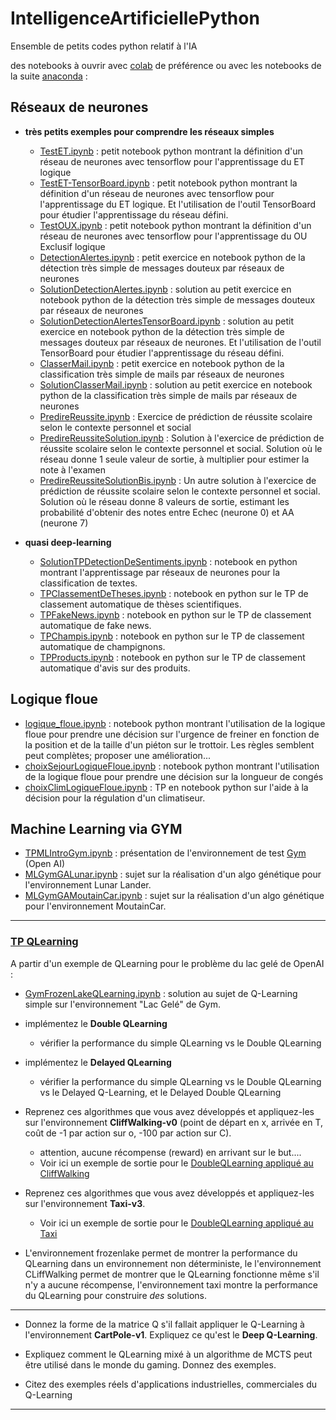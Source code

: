 # IntelligenceArtificiellePython
Ensemble de petits codes python relatif à l'IA

des notebooks à ouvrir avec [colab](https://colab.research.google.com) de préférence ou avec les notebooks de la suite [anaconda](https://www.anaconda.com/distribution/) : 

## Réseaux de neurones
- **très petits exemples pour comprendre les réseaux simples**
  - [TestET.ipynb](https://github.com/EmmanuelADAM/IntelligenceArtificiellePython/blob/master/TestET.ipynb)	: petit notebook python montrant la définition d'un réseau de neurones avec tensorflow pour l'apprentissage du ET logique
  - [TestET-TensorBoard.ipynb](https://github.com/EmmanuelADAM/IntelligenceArtificiellePython/blob/master/TestET-TensorBoard.ipynb)	: petit notebook python montrant la définition d'un réseau de neurones avec tensorflow pour l'apprentissage du ET logique. Et l'utilisation de l'outil TensorBoard pour étudier l'apprentissage du réseau défini.
  - [TestOUX.ipynb](https://github.com/EmmanuelADAM/IntelligenceArtificiellePython/blob/master/TestOUX.ipynb)	: petit notebook python montrant la définition d'un réseau de neurones avec tensorflow pour l'apprentissage du OU Exclusif logique
  - [DetectionAlertes.ipynb](https://github.com/EmmanuelADAM/IntelligenceArtificiellePython/blob/master/DetectionAlertes.ipynb)   :  petit exercice en notebook python de la détection très simple de messages douteux par réseaux de neurones
  - [SolutionDetectionAlertes.ipynb](https://github.com/EmmanuelADAM/IntelligenceArtificiellePython/blob/master/SolutionDetectionAlertes.ipynb)   : solution au petit exercice en notebook python de la détection très simple de messages douteux par réseaux de neurones
  - [SolutionDetectionAlertesTensorBoard.ipynb](https://github.com/EmmanuelADAM/IntelligenceArtificiellePython/blob/master/SolutionDetectionAlertesTensorBoard.ipynb)   : solution au petit exercice en notebook python de la détection très simple de messages douteux par réseaux de neurones. Et l'utilisation de l'outil TensorBoard pour étudier l'apprentissage du réseau défini.
  - [ClasserMail.ipynb](https://github.com/EmmanuelADAM/IntelligenceArtificiellePython/blob/master/ClasserMail.ipynb)   :  petit exercice en notebook python de la classification très simple de mails par réseaux de neurones
  - [SolutionClasserMail.ipynb](https://github.com/EmmanuelADAM/IntelligenceArtificiellePython/blob/master/SolutionClasserMail.ipynb)   : solution au petit exercice en notebook python de la classification très simple de mails par réseaux de neurones
  - [PredireReussite.ipynb](https://github.com/EmmanuelADAM/IntelligenceArtificiellePython/blob/master/PredireReussite.ipynb)   : Exercice de prédiction de réussite scolaire selon le contexte personnel et social
  - [PredireReussiteSolution.ipynb](https://github.com/EmmanuelADAM/IntelligenceArtificiellePython/blob/master/PredireReussiteSolution.ipynb)   : Solution à l'exercice de prédiction de réussite scolaire selon le contexte personnel et social. Solution où le réseau donne 1 seule valeur de sortie, à multiplier pour estimer la note à l'examen
  - [PredireReussiteSolutionBis.ipynb](https://github.com/EmmanuelADAM/IntelligenceArtificiellePython/blob/master/PredireReussiteSolutionBis.ipynb)   : Un autre solution à l'exercice de prédiction de réussite scolaire selon le contexte personnel et social. Solution où le réseau donne 8 valeurs de sortie, estimant les probabilité d'obtenir des notes entre Echec (neurone 0) et AA (neurone 7)
  
  
- **quasi deep-learning**
  - [SolutionTPDetectionDeSentiments.ipynb](https://github.com/EmmanuelADAM/IntelligenceArtificiellePython/blob/master/SolutionTPDetectionDeSentiments.ipynb)	: notebook en python montrant l'apprentissage par réseaux de neurones pour la classification de textes.
  - [TPClassementDeTheses.ipynb](https://github.com/EmmanuelADAM/IntelligenceArtificiellePython/blob/master/TPClassementDeTheses.ipynb)	: notebook en python sur le TP de classement automatique de thèses scientifiques.
  - [TPFakeNews.ipynb](https://github.com/EmmanuelADAM/IntelligenceArtificiellePython/blob/master/TPFakeNews.ipynb)	: notebook en python sur le TP de classement automatique de fake news.
  - [TPChampis.ipynb](https://github.com/EmmanuelADAM/IntelligenceArtificiellePython/blob/master/TPChampis.ipynb)	: notebook en python sur le TP de classement automatique de champignons.
  - [TPProducts.ipynb](https://github.com/EmmanuelADAM/IntelligenceArtificiellePython/blob/master/TPProducts.ipynb)	: notebook en python sur le TP de classement automatique d'avis sur des produits.
  


## Logique floue 
- [logique_floue.ipynb](https://github.com/EmmanuelADAM/IntelligenceArtificiellePython/blob/master/logique_floue.ipynb) : notebook python montrant l'utilisation de la logique floue pour prendre une décision sur l'urgence de freiner en fonction de la position et de la taille d'un piéton sur le trottoir. Les règles semblent peut complètes; proposer une amélioration...
- [choixSejourLogiqueFloue.ipynb](https://github.com/EmmanuelADAM/IntelligenceArtificiellePython/blob/master/choixSejourLogiqueFloue.ipynb)	: notebook python montrant l'utilisation de la logique floue pour prendre une décision sur la longueur de congés
- [choixClimLogiqueFloue.ipynb](https://github.com/EmmanuelADAM/IntelligenceArtificiellePython/blob/master/choixClimLogiqueFloue.ipynb) : TP en notebook python sur l'aide à la décision pour la régulation d'un climatiseur.

## Machine Learning via GYM
- [TPMLIntroGym.ipynb](https://github.com/EmmanuelADAM/IntelligenceArtificiellePython/blob/master/TPMLIntroGym.ipynb) : présentation de l'environnement de test [Gym](https://gym.openai.com) (Open AI)
- [MLGymGALunar.ipynb](https://github.com/EmmanuelADAM/IntelligenceArtificiellePython/blob/master/MLGymGALunar.ipynb) : sujet sur la réalisation d'un algo génétique pour l'environnement Lunar Lander.
- [MLGymGAMoutainCar.ipynb](https://github.com/EmmanuelADAM/IntelligenceArtificiellePython/blob/master/MLGymGAMoutainCar.ipynb) : sujet sur la réalisation d'un algo génétique pour l'environnement MoutainCar. 
<!-- [TPMLGymQLearning.ipynb](https://github.com/EmmanuelADAM/IntelligenceArtificiellePython/blob/master/TPMLGymQLearning.ipynb) : sujet sur la réalisation d'un algo de Q-Learning pour l'évolution dans un labyrinthe gelé de Gym.-->

----

### [TP QLearning](#tpqlearning) 
A partir d'un exemple de QLearning pour le problème du lac gelé de OpenAI : 
 - [GymFrozenLakeQLearning.ipynb](https://github.com/EmmanuelADAM/IntelligenceArtificiellePython/blob/master/GymFrozenLakeQLearning.ipynb) : solution au sujet de Q-Learning simple sur l'environnement "Lac Gelé" de Gym.
<!--- [GymFrozenLakeDoubleQLearning-Solution.ipynb](https://github.com/EmmanuelADAM/IntelligenceArtificiellePython/blob/master/GymFrozenLakeDoubleQLearning-Solution.ipynb) : solution au sujet de Double Q-Learning sur l'environnement "Lac Gelé" de Gym .-->

- implémentez le **Double QLearning**
  - vérifier la performance du simple QLearning vs le Double QLearning
- implémentez le **Delayed QLearning**
  - vérifier la performance du simple QLearning vs le Double QLearning vs le Delayed Q-Learning, et le Delayed Double QLearning
- Reprenez ces algorithmes que vous avez développés et appliquez-les sur l'environnement **CliffWalking-v0** (point 
  de départ en x, arrivée en T, coût de -1 par action sur o, -100 par action sur C).
    - attention, aucune récompense (reward) en arrivant sur le but.... 
    - Voir ici un exemple de sortie pour le [DoubleQLearning appliqué au CliffWalking](https://github.com/EmmanuelADAM/IntelligenceArtificiellePython/blob/master/GymCLIFFDoubleQLearningTODO.ipynb)

- Reprenez ces algorithmes que vous avez développés et appliquez-les sur l'environnement **Taxi-v3**.
  - Voir ici un exemple de sortie pour le [DoubleQLearning appliqué au Taxi](https://github.com/EmmanuelADAM/IntelligenceArtificiellePython/blob/master/GymTaxiDoubleQLearningTODO.ipynb)

- L'environnement frozenlake permet de montrer la performance du QLearning dans un environnement non déterministe, le 
  l'environnement CLiffWalking permet de montrer que le QLearning fonctionne même s'il n'y a aucune récompense, 
  l'environnement taxi montre la performance du QLearning pour construire *des* solutions.
---
- Donnez la forme de la matrice Q s'il fallait appliquer le Q-Learning à l'environnement **CartPole-v1**. Expliquez 
  ce qu'est le **Deep Q-Learning**.
- Expliquez comment le QLearning mixé à un algorithme de MCTS peut être utilisé dans le monde du gaming. Donnez des 
  exemples.

- Citez des exemples réels d'applications industrielles, commerciales du Q-Learning
----